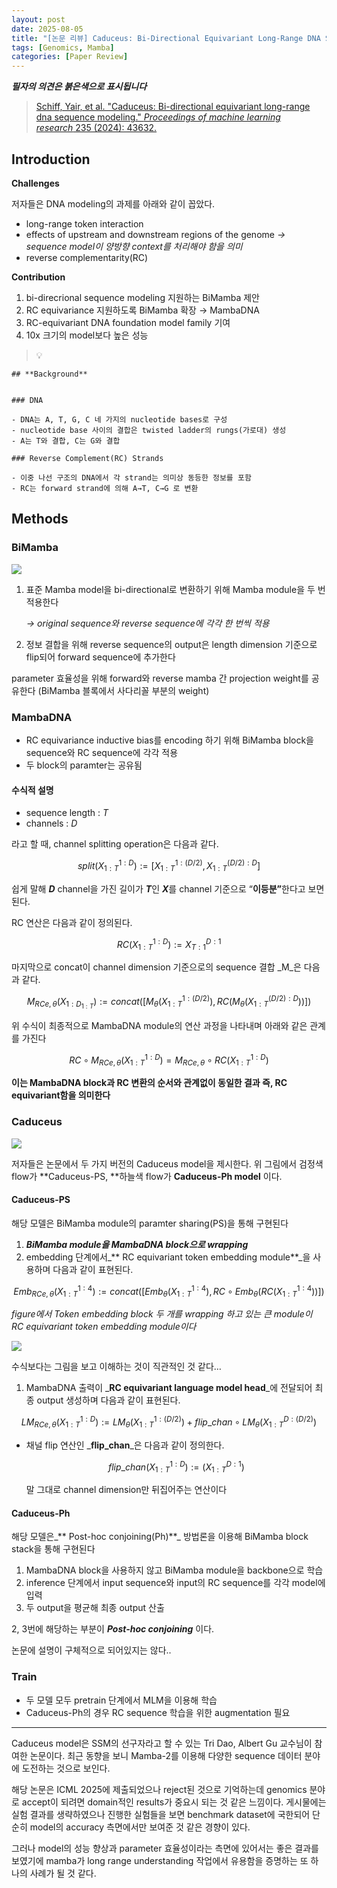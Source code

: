 ```yaml
---
layout: post
date: 2025-08-05
title: "[논문 리뷰] Caduceus: Bi-Directional Equivariant Long-Range DNA Sequence Modeling"
tags: [Genomics, Mamba]
categories: [Paper Review]
---
```


<span class="notion-red">_**필자의 의견은 붉은색으로 표시됩니다**_</span>


> [Schiff, Yair, et al. "Caduceus: Bi-directional equivariant long-range dna sequence modeling." ](https://pmc.ncbi.nlm.nih.gov/articles/PMC12189541/)[_Proceedings of machine learning research_](https://pmc.ncbi.nlm.nih.gov/articles/PMC12189541/)[ 235 (2024): 43632.](https://pmc.ncbi.nlm.nih.gov/articles/PMC12189541/)



## Introduction


**Challenges**


저자들은 DNA modeling의 과제를 아래와 같이 꼽았다.

- long-range token interaction
- effects of upstream and downstream regions of the genome 
_→ sequence model이 양방향 context를 처리해야 함을 의미_
- reverse complementarity(RC)

**Contribution**

1. bi-direcrional sequence modeling 지원하는 BiMamba 제안
1. RC equivariance 지원하도록 BiMamba 확장 → MambaDNA
1. RC-equivariant DNA foundation model family 기여
1. 10x 크기의 model보다 높은 성능

> 💡 


	## **Background**


	### DNA

	- DNA는 A, T, G, C 네 가지의 nucleotide bases로 구성
	- nucleotide base 사이의 결합은 twisted ladder의 rungs(가로대) 생성
	- A는 T와 결합, C는 G와 결합

	### Reverse Complement(RC) Strands

	- 이중 나선 구조의 DNA에서 각 strand는 의미상 동등한 정보를 포함
	- RC는 forward strand에 의해 A→T, C→G 로 변환


## Methods



### BiMamba


![](https://prod-files-secure.s3.us-west-2.amazonaws.com/542b861c-36a8-4051-84e5-8804b6728dba/2c247d59-7815-4980-99f0-8f0d21f445a7/image.png?X-Amz-Algorithm=AWS4-HMAC-SHA256&X-Amz-Content-Sha256=UNSIGNED-PAYLOAD&X-Amz-Credential=ASIAZI2LB466TA5BSA4V%2F20250823%2Fus-west-2%2Fs3%2Faws4_request&X-Amz-Date=20250823T080058Z&X-Amz-Expires=3600&X-Amz-Security-Token=IQoJb3JpZ2luX2VjEND%2F%2F%2F%2F%2F%2F%2F%2F%2F%2FwEaCXVzLXdlc3QtMiJGMEQCIFMQikiZR0Kd1UHOpj7gpJsAqLglHna%2BOTbny2EqY0JJAiAkOn%2F26yklbWtlX9hIbg2azk00WTSsy8LgJNVWaRSIdCr%2FAwgoEAAaDDYzNzQyMzE4MzgwNSIMcvVR%2BLZIrphKddH6KtwDJZg7zDtJxV5LVzLpZAxvpNWFR1EYNTjjq7n7a5WZ%2Bypgv84PZTsoLraYKRu4Dz4wWa8Xcu4G4m9L%2BDumBG6yXFGMifK4XweyFlU5Tmk83aOm8sZpwMAWKWffCFYebDbrcouffiTo9%2BGLbPQiL5kzj75Ydjw8pGq16ft5GWUnUNTP62Rr86yRXJE3Vss3ZtUKKt%2BCesHdgnphq8a%2FFSjz0vw%2Bgxwcetwj2rRfa0v7GbNw1n1gq77tJmIhZkPXxrXrisMxWgqz3s%2BtXD5plZzhVJX92Wh7GfMGTsugSRSPPtB%2Fi1s6CokZ03QEL51am%2FMFPwJdSxIv9CtAzxv%2FqDKBo21oCcMMkHWjTHDKZ4fNJ86BZ67JXeeeau%2B6x0SW7vVbCzuT6lZ%2BH%2BIRVt88wtGN4T0tgC%2FrRufv53AlcEPdt7ISkfMfh6%2Fr0GHKDBKU6d8260qHzWBDSwTmQ2Fts8jErZcy02LhJZ4ZhaJ6A1ez7RV%2BbQZhndQOTWTjW842o5juFN9SbzDdEWF903ey8Tf1vxNFJGlheHOaha8cURRI%2FU255nGOzeDmmzSVTDz9SzgHew5VBcCx%2F%2BDeOylMjT4%2BkAlHxcQHEEiTJkzM18NAidPCxRSVEQ3wfQsctLgwrtelxQY6pgFZX6Qe4mUL57Etdu3CYPga0M39CKRNlVFX9v6gwZS9rOgmLrtHUUUyyqTv1Y7Lz4IsyJFaV9emCJ0kjc9vU1ebX%2FQO8gLl4rpjAMGj8oeJr1XZxhdbs5owFc3RdjoLb5EJNbharJ8hwc31GcWE%2FS7Tiho5A1yIxKeJqvnnjZu%2BbNgiyp%2BubNtw74c2j8VW1PCU2vKLDS0tirD1eVFJQW%2F%2BFQAjXIYZ&X-Amz-Signature=308d817cbebc733e2c02158beea669682c7bb33ef64d96a63fbbddad9815a41e&X-Amz-SignedHeaders=host&x-amz-checksum-mode=ENABLED&x-id=GetObject)

1. 표준 Mamba model을 bi-directional로 변환하기 위해 Mamba module을 두 번 적용한다

	_→ original sequence와 reverse sequence에 각각 한 번씩 적용_

1. 정보 결합을 위해 reverse sequence의 output은 length dimension 기준으로 flip되어 forward sequence에 추가한다

parameter 효율성을 위해 forward와 reverse mamba 간 projection weight를 공유한다 (BiMamba 블록에서 사다리꼴 부분의 weight)



### MambaDNA

- RC equivariance inductive bias를 encoding 하기 위해 BiMamba block을 sequence와 RC sequence에 각각 적용
- 두 block의 paramter는 공유됨


#### 수식적 설명

- sequence length : _T_
- channels : _D_

라고 할 때,  channel splitting operation은 다음과 같다.


$$
split(X^{1:D}_{1:T}):=[X^{1:(D/2)}_{1:T},X^{(D/2):D}_{1:T}]
$$


<span class="notion-red">쉽게 말해 </span><span class="notion-red">_**D**_</span><span class="notion-red"> channel을 가진 길이가 </span><span class="notion-red">_**T**_</span><span class="notion-red">인 </span><span class="notion-red">_**X**_</span><span class="notion-red">를 channel 기준으로 “</span><span class="notion-red">**이등분”**</span><span class="notion-red">한다고 보면 된다.</span>


RC 연산은 다음과 같이 정의된다.


$$
RC(X^{1:D}_{1:T}):=X^{D:1}_{T:1}
$$


마지막으로 concat이 channel dimension 기준으로의 sequence 결합 _M_은 다음과 같다.


$$
M_{RCe,\theta}(X_{1:D_{1:T}}):=concat([M_{\theta}(X^{1:(D/2)}_{1:T}),RC(M_{\theta}(X^{(D/2):D}_{1:T}))])
$$


위 수식이 최종적으로 MambaDNA module의 연산 과정을 나타내며 아래와 같은 관계를 가진다


$$
RC\circ M_{RCe,\theta}(X^{1:D}_{1:T}) = M_{RCe,\theta} \circ RC(X^{1:D}_{1:T})
$$


**이는 MambaDNA block과 RC 변환의 순서와 관계없이 동일한 결과 즉, RC equivariant함을 의미한다**



### Caduceus


![](https://prod-files-secure.s3.us-west-2.amazonaws.com/542b861c-36a8-4051-84e5-8804b6728dba/f94a60d7-8145-473b-aef9-7c68d3ec604a/image.png?X-Amz-Algorithm=AWS4-HMAC-SHA256&X-Amz-Content-Sha256=UNSIGNED-PAYLOAD&X-Amz-Credential=ASIAZI2LB466TA5BSA4V%2F20250823%2Fus-west-2%2Fs3%2Faws4_request&X-Amz-Date=20250823T080059Z&X-Amz-Expires=3600&X-Amz-Security-Token=IQoJb3JpZ2luX2VjEND%2F%2F%2F%2F%2F%2F%2F%2F%2F%2FwEaCXVzLXdlc3QtMiJGMEQCIFMQikiZR0Kd1UHOpj7gpJsAqLglHna%2BOTbny2EqY0JJAiAkOn%2F26yklbWtlX9hIbg2azk00WTSsy8LgJNVWaRSIdCr%2FAwgoEAAaDDYzNzQyMzE4MzgwNSIMcvVR%2BLZIrphKddH6KtwDJZg7zDtJxV5LVzLpZAxvpNWFR1EYNTjjq7n7a5WZ%2Bypgv84PZTsoLraYKRu4Dz4wWa8Xcu4G4m9L%2BDumBG6yXFGMifK4XweyFlU5Tmk83aOm8sZpwMAWKWffCFYebDbrcouffiTo9%2BGLbPQiL5kzj75Ydjw8pGq16ft5GWUnUNTP62Rr86yRXJE3Vss3ZtUKKt%2BCesHdgnphq8a%2FFSjz0vw%2Bgxwcetwj2rRfa0v7GbNw1n1gq77tJmIhZkPXxrXrisMxWgqz3s%2BtXD5plZzhVJX92Wh7GfMGTsugSRSPPtB%2Fi1s6CokZ03QEL51am%2FMFPwJdSxIv9CtAzxv%2FqDKBo21oCcMMkHWjTHDKZ4fNJ86BZ67JXeeeau%2B6x0SW7vVbCzuT6lZ%2BH%2BIRVt88wtGN4T0tgC%2FrRufv53AlcEPdt7ISkfMfh6%2Fr0GHKDBKU6d8260qHzWBDSwTmQ2Fts8jErZcy02LhJZ4ZhaJ6A1ez7RV%2BbQZhndQOTWTjW842o5juFN9SbzDdEWF903ey8Tf1vxNFJGlheHOaha8cURRI%2FU255nGOzeDmmzSVTDz9SzgHew5VBcCx%2F%2BDeOylMjT4%2BkAlHxcQHEEiTJkzM18NAidPCxRSVEQ3wfQsctLgwrtelxQY6pgFZX6Qe4mUL57Etdu3CYPga0M39CKRNlVFX9v6gwZS9rOgmLrtHUUUyyqTv1Y7Lz4IsyJFaV9emCJ0kjc9vU1ebX%2FQO8gLl4rpjAMGj8oeJr1XZxhdbs5owFc3RdjoLb5EJNbharJ8hwc31GcWE%2FS7Tiho5A1yIxKeJqvnnjZu%2BbNgiyp%2BubNtw74c2j8VW1PCU2vKLDS0tirD1eVFJQW%2F%2BFQAjXIYZ&X-Amz-Signature=42db0541b4f1c96648e1f31ad37e2496910544938399591ea3e75f3ae854cd94&X-Amz-SignedHeaders=host&x-amz-checksum-mode=ENABLED&x-id=GetObject)


저자들은 논문에서 두 가지 버전의 Caduceus model을 제시한다. 위 그림에서 검정색 flow가 **Caduceus-PS, **하늘색 flow가 **Caduceus-Ph model** 이다.



#### Caduceus-PS


해당 모델은 BiMamba module의 paramter sharing(PS)을 통해 구현된다

1. _**BiMamba module을 MambaDNA block으로 wrapping**_
1. embedding 단계에서_** RC equivariant token embedding module**_을 사용하며 다음과 같이 표현된다.

$$
Emb_{RCe,\theta}(X^{1:4}_{1:T}):=concat([Emb_{\theta}(X^{1:4}_{1:T}),RC \circ Emb_{\theta}(RC(X^{1:4}_{1:T}))])
$$


_figure에서 Token embedding block 두 개를 wrapping 하고 있는 큰 module이 RC equivariant token embedding module이다_


![](https://prod-files-secure.s3.us-west-2.amazonaws.com/542b861c-36a8-4051-84e5-8804b6728dba/b175e4da-71eb-4e91-8c23-a06dabe673c9/image.png?X-Amz-Algorithm=AWS4-HMAC-SHA256&X-Amz-Content-Sha256=UNSIGNED-PAYLOAD&X-Amz-Credential=ASIAZI2LB466TA5BSA4V%2F20250823%2Fus-west-2%2Fs3%2Faws4_request&X-Amz-Date=20250823T080059Z&X-Amz-Expires=3600&X-Amz-Security-Token=IQoJb3JpZ2luX2VjEND%2F%2F%2F%2F%2F%2F%2F%2F%2F%2FwEaCXVzLXdlc3QtMiJGMEQCIFMQikiZR0Kd1UHOpj7gpJsAqLglHna%2BOTbny2EqY0JJAiAkOn%2F26yklbWtlX9hIbg2azk00WTSsy8LgJNVWaRSIdCr%2FAwgoEAAaDDYzNzQyMzE4MzgwNSIMcvVR%2BLZIrphKddH6KtwDJZg7zDtJxV5LVzLpZAxvpNWFR1EYNTjjq7n7a5WZ%2Bypgv84PZTsoLraYKRu4Dz4wWa8Xcu4G4m9L%2BDumBG6yXFGMifK4XweyFlU5Tmk83aOm8sZpwMAWKWffCFYebDbrcouffiTo9%2BGLbPQiL5kzj75Ydjw8pGq16ft5GWUnUNTP62Rr86yRXJE3Vss3ZtUKKt%2BCesHdgnphq8a%2FFSjz0vw%2Bgxwcetwj2rRfa0v7GbNw1n1gq77tJmIhZkPXxrXrisMxWgqz3s%2BtXD5plZzhVJX92Wh7GfMGTsugSRSPPtB%2Fi1s6CokZ03QEL51am%2FMFPwJdSxIv9CtAzxv%2FqDKBo21oCcMMkHWjTHDKZ4fNJ86BZ67JXeeeau%2B6x0SW7vVbCzuT6lZ%2BH%2BIRVt88wtGN4T0tgC%2FrRufv53AlcEPdt7ISkfMfh6%2Fr0GHKDBKU6d8260qHzWBDSwTmQ2Fts8jErZcy02LhJZ4ZhaJ6A1ez7RV%2BbQZhndQOTWTjW842o5juFN9SbzDdEWF903ey8Tf1vxNFJGlheHOaha8cURRI%2FU255nGOzeDmmzSVTDz9SzgHew5VBcCx%2F%2BDeOylMjT4%2BkAlHxcQHEEiTJkzM18NAidPCxRSVEQ3wfQsctLgwrtelxQY6pgFZX6Qe4mUL57Etdu3CYPga0M39CKRNlVFX9v6gwZS9rOgmLrtHUUUyyqTv1Y7Lz4IsyJFaV9emCJ0kjc9vU1ebX%2FQO8gLl4rpjAMGj8oeJr1XZxhdbs5owFc3RdjoLb5EJNbharJ8hwc31GcWE%2FS7Tiho5A1yIxKeJqvnnjZu%2BbNgiyp%2BubNtw74c2j8VW1PCU2vKLDS0tirD1eVFJQW%2F%2BFQAjXIYZ&X-Amz-Signature=6ba6e1c0cb30f3ec28f15908aad32c7076b9704415dfbd3a2a5adc0c752761b2&X-Amz-SignedHeaders=host&x-amz-checksum-mode=ENABLED&x-id=GetObject)


<span class="notion-red">수식보다는 그림을 보고 이해하는 것이 직관적인 것 같다…</span>

1. MambaDNA 출력이 _**RC equivariant language model head**_에 전달되어 최종 output 생성하며 다음과 같이 표현된다.

$$
LM_{RCe,\theta}(X^{1:D}_{1:T}):= LM_{\theta}(X^{1:(D/2)}_{1:T})+flip\_chan\circ LM_{\theta}(X^{D:(D/2)}_{1:T})
$$

- 채널 flip 연산인 _**flip\_chan**_은 다음과 같이 정의한다.

	$$
	flip\_chan(X^{1:D}_{1:T}):=(X^{D:1}_{1:T})
	$$


	말 그대로 channel dimension만 뒤집어주는 연산이다



#### Caduceus-Ph


해당 모델은_** Post-hoc conjoining(Ph)**_ 방법론을 이용해 BiMamba block stack을 통해 구현된다

1. MambaDNA block을 사용하지 않고 BiMamba module을 backbone으로 학습
1. inference 단계에서 input sequence와 input의 RC sequence를 각각 model에 입력
1. 두 output을 평균해 최종 output 산출

2, 3번에 해당하는 부분이 _**Post-hoc conjoining**_ 이다.


<span class="notion-red">논문에 설명이 구체적으로 되어있지는 않다..</span>



### Train

- 두 모델 모두 pretrain 단계에서 MLM을 이용해 학습
- Caduceus-Ph의 경우 RC sequence 학습을 위한 augmentation 필요

---


<span class="notion-red">Caduceus model은 SSM의 선구자라고 할 수 있는 Tri Dao, Albert Gu 교수님이 참여한 논문이다. 최근 동향을 보니 Mamba-2를 이용해 다양한 sequence 데이터 분야에 도전하는 것으로 보인다.</span>


<span class="notion-red">해당 논문은 ICML 2025에 제출되었으나 reject된 것으로 기억하는데 genomics 분야로 accept이 되려면 domain적인 results가 중요시 되는 것 같은 느낌이다. 게시물에는 실험 결과를 생략하였으나 진행한 실험들을 보면 benchmark dataset에 국한되어 단순히 model의 accuracy 측면에서만 보여준 것 같은 경향이 있다.</span>


<span class="notion-red">그러나 model의 성능 향상과 parameter 효율성이라는 측면에 있어서는 좋은 결과를 보였기에 mamba가 long range understanding 작업에서 유용함을 증명하는 또 하나의 사례가 될 것 같다.</span>

